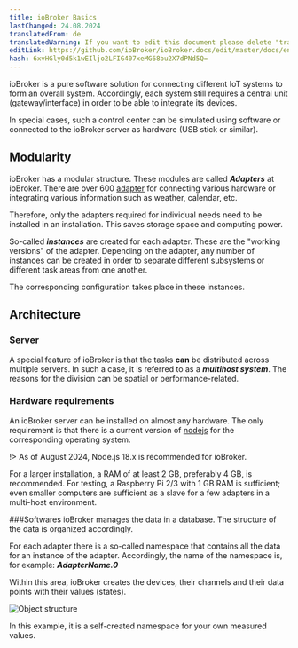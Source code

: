 ```yaml
---
title: ioBroker Basics
lastChanged: 24.08.2024
translatedFrom: de
translatedWarning: If you want to edit this document please delete "translatedFrom" field, elsewise this document will be translated automatically again
editLink: https://github.com/ioBroker/ioBroker.docs/edit/master/docs/en/basics/README.md
hash: 6xvHGly0d5k1wEIljo2LFIG407xeMG68bu2X7dPNd5Q=
---
```

ioBroker is a pure software solution for connecting different IoT systems to form an overall system.
Accordingly, each system still requires a central unit (gateway/interface) in order to be able to integrate its devices.

In special cases, such a control center can be simulated using software or connected to the ioBroker server as hardware (USB stick or similar).

## Modularity
ioBroker has a modular structure. These modules are called ***Adapters*** at ioBroker.
There are over 600 [adapter](http://download.iobroker.net/list.html) for connecting various hardware or integrating various information such as weather, calendar, etc.

Therefore, only the adapters required for individual needs need to be installed in an installation.
This saves storage space and computing power.

So-called ***instances*** are created for each adapter.
These are the "working versions" of the adapter.
Depending on the adapter, any number of instances can be created in order to separate different subsystems or different task areas from one another.

The corresponding configuration takes place in these instances.

## Architecture
### Server
A special feature of ioBroker is that the tasks **can** be distributed across multiple servers.
In such a case, it is referred to as a ***multihost system***.
The reasons for the division can be spatial or performance-related.

### Hardware requirements
An ioBroker server can be installed on almost any hardware.
The only requirement is that there is a current version of [nodejs](https://nodejs.org/en/download/) for the corresponding operating system.

!> As of August 2024, Node.js 18.x is recommended for ioBroker.

For a larger installation, a RAM of at least 2 GB, preferably 4 GB, is recommended. For testing, a Raspberry Pi 2/3 with 1 GB RAM is sufficient; even smaller computers are sufficient as a slave for a few adapters in a multi-host environment.

###Softwares
ioBroker manages the data in a database. The structure of the data is organized accordingly.

For each adapter there is a so-called namespace that contains all the data for an instance of the adapter.
Accordingly, the name of the namespace is, for example: ***AdapterName.0***

Within this area, ioBroker creates the devices, their channels and their data points with their values (states).

![Object structure](../../de/admin/media/ADMIN_Objekte_status_tree.png)

In this example, it is a self-created namespace for your own measured values.

[Adapter]: http://download.iobroker.net/list.html

[nodejs]: https://nodejs.org